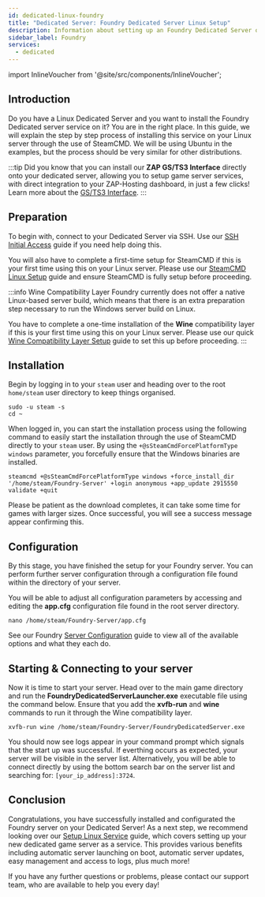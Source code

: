```yaml
---
id: dedicated-linux-foundry
title: "Dedicated Server: Foundry Dedicated Server Linux Setup"
description: Information about setting up an Foundry Dedicated Server on a Linux Dedicated Server from ZAP-Hosting - ZAP-Hosting.com documentation
sidebar_label: Foundry
services:
  - dedicated
---
```


import InlineVoucher from '@site/src/components/InlineVoucher';

## Introduction
Do you have a Linux Dedicated Server and you want to install the Foundry Dedicated server service on it? You are in the right place. In this guide, we will explain the step by step process of installing this service on your Linux server through the use of SteamCMD. We will be using Ubuntu in the examples, but the process should be very similar for other distributions.

:::tip
Did you know that you can install our **ZAP GS/TS3 Interface** directly onto your dedicated server, allowing you to setup game server services, with direct integration to your ZAP-Hosting dashboard, in just a few clicks! Learn more about the [GS/TS3 Interface](dedicated-linux-gs-interface.md).
:::

<InlineVoucher />

## Preparation

To begin with, connect to your Dedicated Server via SSH. Use our [SSH Initial Access](dedicated-linux-ssh.md) guide if you need help doing this.

You will also have to complete a first-time setup for SteamCMD if this is your first time using this on your Linux server. Please use our [SteamCMD Linux Setup](dedicated-linux-steamcmd.md) guide and ensure SteamCMD is fully setup before proceeding.

:::info Wine Compatibility Layer
Foundry currently does not offer a native Linux-based server build, which means that there is an extra preparation step necessary to run the Windows server build on Linux.

You have to complete a one-time installation of the **Wine** compatibility layer if this is your first time using this on your Linux server. Please use our quick [Wine Compatibility Layer Setup](dedicated-linux-wine.md) guide to set this up before proceeding.
:::

## Installation

Begin by logging in to your `steam` user and heading over to the root `home/steam` user directory to keep things organised.
```
sudo -u steam -s
cd ~
```

When logged in, you can start the installation process using the following command to easily start the installation through the use of SteamCMD directly to your `steam` user. By using the `+@sSteamCmdForcePlatformType windows` parameter, you forcefully ensure that the Windows binaries are installed.
```
steamcmd +@sSteamCmdForcePlatformType windows +force_install_dir '/home/steam/Foundry-Server' +login anonymous +app_update 2915550 validate +quit
```

Please be patient as the download completes, it can take some time for games with larger sizes. Once successful, you will see a success message appear confirming this.

## Configuration

By this stage, you have finished the setup for your Foundry server. You can perform further server configuration through a configuration file found within the directory of your server.

You will be able to adjust all configuration parameters by accessing and editing the **app.cfg** configuration file found in the root server directory.
```
nano /home/steam/Foundry-Server/app.cfg
```

See our Foundry [Server Configuration](foundry-configuration.md) guide to view all of the available options and what they each do.

## Starting & Connecting to your server

Now it is time to start your server. Head over to the main game directory and run the **FoundryDedicatedServerLauncher.exe** executable file using the command below. Ensure that you add the **xvfb-run** and **wine** commands to run it through the Wine compatibility layer.
```
xvfb-run wine /home/steam/Foundry-Server/FoundryDedicatedServer.exe
```

You should now see logs appear in your command prompt which signals that the start up was successful. If everthing occurs as expected, your server will be visible in the server list. Alternatively, you will be able to connect directly by using the bottom search bar on the server list and searching for: `[your_ip_address]:3724`.

## Conclusion

Congratulations, you have successfully installed and configurated the Foundry server on your Dedicated Server! As a next step, we recommend looking over our [Setup Linux Service](dedicated-linux-create-gameservice.md) guide, which covers setting up your new dedicated game server as a service. This provides various benefits including automatic server launching on boot, automatic server updates, easy management and access to logs, plus much more!

If you have any further questions or problems, please contact our support team, who are available to help you every day!